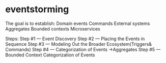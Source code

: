 # eventstorming

The goal is to establish:
Domain events
Commands
External systems
Aggregates
Bounded contexts
Microservices

Steps:
Step #1 — Event Discovery
Step #2 — Placing the Events in Sequence
Step #3 — Modeling Out the Broader Ecosystem(Triggers& Commands)
Step #4 — Categorization of Events ->Aggregates
Step #5 — Bounded Context Categorization of Events
